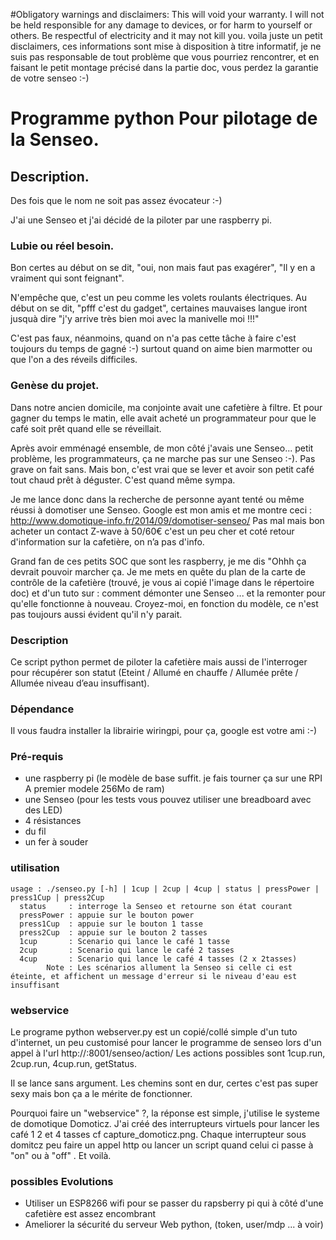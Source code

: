 #Obligatory warnings and disclaimers: This will void your warranty. I will not be held responsible for any damage to devices, or for harm to yourself or others. Be respectful of electricity and it may not kill you.
voila juste un petit disclaimers, ces informations sont mise à disposition à titre informatif, je ne suis pas responsable de tout problème que vous pourriez rencontrer, et en faisant le petit montage précisé dans la partie doc, vous perdez la garantie de votre senseo :-)  


# Programme python Pour pilotage de la Senseo.

## Description.
Des fois que le nom ne soit pas assez évocateur :-)

J'ai une Senseo et j'ai décidé de la piloter par une raspberry pi.
	

### Lubie ou réel besoin.
Bon certes au début on se dit, "oui, non mais faut pas exagérer", "Il y en a vraiment qui sont feignant".

N'empêche que, c'est un peu comme les volets roulants électriques. Au début on se dit, "pfff c'est du gadget", certaines mauvaises langue iront jusquà dire "j'y arrive très bien moi avec la manivelle moi !!!"

C'est pas faux, néanmoins, quand on n'a pas cette tâche à faire c'est toujours du temps de gagné :-) surtout quand on aime bien marmotter ou que l'on a des réveils difficiles.
	
### Genèse du projet.
Dans notre ancien domicile, ma conjointe avait une cafetière à filtre. Et pour gagner du temps le matin, elle avait acheté un programmateur pour que le café soit prêt quand elle se réveillait.
	
Après avoir emménagé ensemble, de mon côté j'avais une Senseo... petit problème, les programmateurs, ça ne marche pas sur une Senseo :-). Pas grave on fait sans.
Mais bon, c'est vrai que se lever et avoir son petit café tout chaud prêt à déguster. C'est quand même sympa.

Je me lance donc dans la recherche de personne ayant tenté ou même réussi à domotiser une Senseo. Google est mon amis et me montre ceci : http://www.domotique-info.fr/2014/09/domotiser-senseo/
Pas mal mais bon acheter un contact Z-wave à 50/60€ c'est un peu cher et coté retour d'information sur la cafetière,  on n’a pas d'info.

Grand fan de ces petits SOC que sont les raspberry, je me dis "Ohhh ça devrait pouvoir marcher ça.
Je me mets en quête du plan de la carte de contrôle de la cafetière (trouvé, je vous ai copié l'image dans le répertoire doc) et d'un tuto sur : comment démonter une Senseo ... et la remonter pour qu'elle fonctionne à nouveau. Croyez-moi, en fonction du modèle, ce n'est pas toujours aussi évident qu'il n'y parait.
	
	
### Description
Ce script python permet de piloter la cafetière mais aussi de l'interroger pour récupérer son statut (Eteint / Allumé en chauffe / Allumée prête / Allumée niveau d’eau insuffisant).
	
### Dépendance 
Il vous faudra installer la librairie wiringpi, pour ça, google est votre ami :-)	

### Pré-requis
- une raspberry pi (le modèle de base suffit. je fais tourner ça sur une RPI A premier modele 256Mo de ram)
- une Senseo (pour les tests vous pouvez utiliser une breadboard avec des LED)
- 4 résistances
- du fil
- un fer à souder


### utilisation

	usage : ./senseo.py [-h] | 1cup | 2cup | 4cup | status | pressPower | press1Cup | press2Cup
      status     : interroge la Senseo et retourne son état courant
      pressPower : appuie sur le bouton power
      press1Cup  : appuie sur le bouton 1 tasse
      press2Cup  : appuie sur le bouton 2 tasses
      1cup       : Scenario qui lance le café 1 tasse
      2cup       : Scenario qui lance le café 2 tasses
      4cup       : Scenario qui lance le café 4 tasses (2 x 2tasses)
            Note : Les scénarios allument la Senseo si celle ci est éteinte, et affichent un message d'erreur si le niveau d'eau est insuffisant

### webservice 
Le programe python webserver.py est un copié/collé simple d'un tuto d'internet, un peu customisé pour lancer le programme de senseo lors d'un appel à l'url http://<monIp>:8001/senseo/action/<action>
Les actions possibles sont 1cup.run, 2cup.run, 4cup.run, getStatus.
	
Il se lance sans argument.
Les chemins sont en dur, certes c'est pas super sexy mais bon ça a le mérite de fonctionner.
	
Pourquoi faire un "webservice" ?, la réponse est simple, j'utilise le systeme de domotique Domoticz.
J'ai créé des interrupteurs virtuels pour lancer les café 1 2 et 4 tasses cf capture_domoticz.png.
Chaque interrupteur sous domitcz peu faire un appel http ou lancer un script quand celui ci passe à "on" ou à "off" .
Et voilà.


### possibles Evolutions 
- Utiliser un ESP8266 wifi pour se passer du rapsberry pi qui à côté d'une cafetière est assez encombrant
- Ameliorer la sécurité du serveur Web python, (token, user/mdp ...  à voir)
